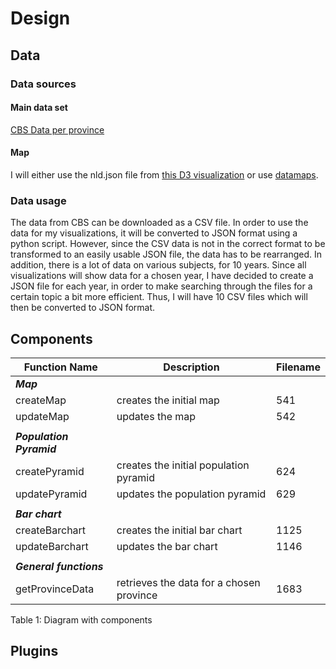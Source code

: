 # Design
## Data
### Data sources
#### Main data set
[CBS Data per province](https://opendata.cbs.nl/statline/#/CBS/nl/dataset/70072ned/table?ts=1528142338597)
#### Map
I will either use the nld.json file from [this D3 visualization](http://bl.ocks.org/phil-pedruco/9344373) or use [datamaps](http://datamaps.github.io/).

### Data usage
The data from CBS can be downloaded as a CSV file.
In order to use the data for my visualizations, it will be converted to JSON format using a python script.
However, since the CSV data is not in the correct format to be transformed to an easily usable JSON file, the data has to be rearranged.
In addition, there is a lot of data on various subjects, for 10 years. Since all visualizations will show data for a chosen year, I have decided to create a JSON file for each year, in order to make searching through the files for a certain topic a bit more efficient. Thus, I will have 10 CSV files which will then be converted to JSON format.

## Components

|Function Name           |Description                             | Filename              | 
|------------------------|----------------------------------------|-----------------------|
|***Map***               |                                        |                       |                                                 
|createMap               |creates the initial map                 |541                    | 
|updateMap               |updates the map                         |542                    |
|                        |                                        |                       |                                             
|***Population Pyramid***|                                        |                       |                                             
|createPyramid           |creates the initial population pyramid  |624                    | 
|updatePyramid           |updates the population pyramid          |629                    |
|                        |                                        |                       |                                            
|***Bar chart***         |                                        |                       |                                            
|createBarchart          |creates the initial bar chart           |1125                   | 
|updateBarchart          |updates the bar chart                   |1146                   |
|                        |                                        |                       |                                            
|***General functions*** |                                        |                       |                                             
|getProvinceData         |retrieves the data for a chosen province|1683                   |
                                          
Table 1: Diagram with components
## Plugins
